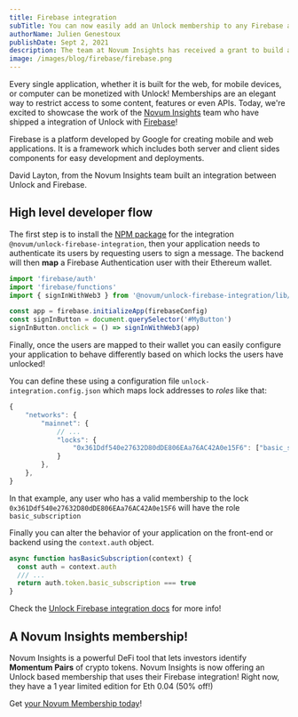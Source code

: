```yaml
---
title: Firebase integration
subTitle: You can now easily add an Unlock membership to any Firebase application
authorName: Julien Genestoux
publishDate: Sept 2, 2021
description: The team at Novum Insights has received a grant to build a Firebase integration to let any developer on that platform easily integrate a membership in their application!
image: /images/blog/firebase/firebase.png
---
```


Every single application, whether it is built for the web, for mobile devices, or computer can be monetized with Unlock! Memberships are an elegant way to restrict access to some content, features or even APIs. Today, we're excited to showcase the work of the [Novum Insights](https://novuminsights.com/) team who have shipped a integration of Unlock with [Firebase](https://firebase.google.com/)!

Firebase is a platform developed by Google for creating mobile and web applications. It is a framework which includes both server and client sides components for easy development and deployments.

David Layton, from the Novum Insights team built an integration between Unlock and Firebase.

## High level developer flow

The first step is to install the [NPM package](https://www.npmjs.com/package/@novuminsights/unlock-protocol-firebase) for the integration `@novum/unlock-firebase-integration`, then your application needs to authenticate its users by requesting users to sign a message. The backend will then **map** a Firebase Authentication user with their Ethereum wallet.

```javascript
import 'firebase/auth'
import 'firebase/functions'
import { signInWithWeb3 } from '@novum/unlock-firebase-integration/lib/browser'

const app = firebase.initializeApp(firebaseConfig)
const signInButton = document.querySelector('#MyButton')
signInButton.onclick = () => signInWithWeb3(app)
```

Finally, once the users are mapped to their wallet you can easily configure your application to behave differently based on which locks the users have unlocked!

You can define these using a configuration file `unlock-integration.config.json` which maps lock addresses to _roles_ like that:

```javascript
{
    "networks": {
        "mainnet": {
            // ...
            "locks": {
                "0x361Ddf540e27632D80dDE806EAa76AC42A0e15F6": ["basic_subscription"]
            }
        },
    },
}
```

In that example, any user who has a valid membership to the lock `0x361Ddf540e27632D80dDE806EAa76AC42A0e15F6` will have the role `basic_subscription`

Finally you can alter the behavior of your application on the front-end or backend using the `context.auth` object.

```javascript
async function hasBasicSubscription(context) {
  const auth = context.auth
  /// ...
  return auth.token.basic_subscription === true
}
```

Check the [Unlock Firebase integration docs](https://david-layton.gitbook.io/novum/) for more info!

## A Novum Insights membership!

Novum Insights is a powerful DeFi tool that lets investors identify **Momentum Pairs** of crypto tokens. Novum Insights is now offering an Unlock based membership that uses their Firebase integration! Right now, they have a 1 year limited edition for Eth 0.04 (50% off!)

Get [your Novum Membership today](https://novuminsights.com/)!
